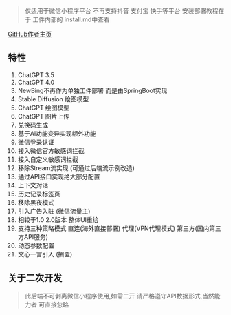 > 仅适用于微信小程序平台 不再支持抖音 支付宝 快手等平台
> 安装部署教程在于 工件内部的 install.md中查看

[GitHub作者主页](https://github.com/dulaiduwang003/ChatGPT_wechat)

## 特性
1. ChatGPT 3.5
2. ChatGPT 4.0 
3. NewBing不再作为单独工件部署 而是由SpringBoot实现    
4. Stable Diffusion 绘图模型
5. ChatGPT 绘图模型
6. ChatGPT 图片上传
7. 兑换码生成
8. 基于Ai功能变异实现额外功能
9. 微信登录认证
10. 接入微信官方敏感词拦截
11. 接入自定义敏感词拦截
12. 移除Stream流实现 (可通过后端流示例改造)
13. 通过API接口实现绝大部分配置
14. 上下文对话
15. 历史记录标签页
16. 移除黑夜模式
17. 引入广告入驻 (微信流量主)
18. 相较于1.0 2.0版本 整体UI重绘 
19. 支持三种策略模式 直连(海外直接部署) 代理(VPN代理模式) 第三方(国内第三方API服务)
20. 动态参数配置
21. 文心一言引入 (搁置)

## 关于二次开发

> 此后端不可剥离微信小程序使用,如需二开 请严格遵守API数据形式,当然能力者 可直接忽略
